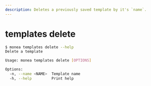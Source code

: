 ```yaml
---
description: Deletes a previously saved template by it's `name`.
---
```


# templates delete

```bash
$ monea templates delete --help
Delete a template

Usage: monea templates delete [OPTIONS]

Options:
  -n, --name <NAME>  Template name
  -h, --help         Print help
```
